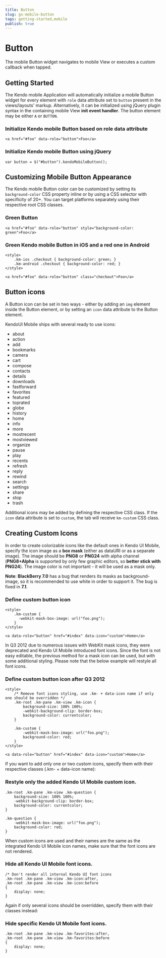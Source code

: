 ```yaml
---
title: Button
slug: gs-mobile-button
tags: getting-started,mobile
publish: true
---
```


# Button

The mobile Button widget navigates to mobile View or executes a custom callback when tapped.

## Getting Started

The Kendo mobile Application will automatically initialize a mobile Button widget for every element with `role` data attribute set to `button` present in the views/layouts' markup.
Alternatively, it can be initialized using jQuery plugin syntax in the containing mobile View **init event handler**.
The button element may be either `A` or `BUTTON`.

### Initialize Kendo mobile Button based on role data attribute

    <a href="#foo" data-role="button">Foo</a>

### Initialize Kendo mobile Button using jQuery

    var button = $("#button").kendoMobileButton();

## Customizing Mobile Button Appearance

The Kendo mobile Button color can be customized by setting its `background-color` CSS property inline or by using a CSS selector with specificity of 20+.
You can target platforms separately using their respective root CSS classes.

### Green Button

    <a href="#foo" data-role="button" style="background-color: green">Foo</a>

### Green Kendo mobile Button in iOS and a red one in Android

    <style>
        .km-ios .checkout { background-color: green; }
        .km-android .checkout { background-color: red; }
    </style>

    <a href="#foo" data-role="button" class="checkout">Foo</a>

## Button icons

A Button icon can be set in two ways - either by adding an `img` element inside the Button element,
or by setting an `icon` data attribute to the Button element.

KendoUI Mobile ships with several ready to use icons:

*   <span class="km-icon km-about"></span>about
*   <span class="km-icon km-action"></span>action
*   <span class="km-icon km-add"></span>add
*   <span class="km-icon km-bookmarks"></span>bookmarks
*   <span class="km-icon km-camera"></span>camera
*   <span class="km-icon km-cart"></span>cart
*   <span class="km-icon km-compose"></span>compose
*   <span class="km-icon km-contacts"></span>contacts
*   <span class="km-icon km-details"></span>details
*   <span class="km-icon km-downloads"></span>downloads
*   <span class="km-icon km-fastforward"></span>fastforward
*   <span class="km-icon km-favorites"></span>favorites
*   <span class="km-icon km-featured"></span>featured
*   <span class="km-icon km-toprated"></span>toprated
*   <span class="km-icon km-globe"></span>globe
*   <span class="km-icon km-history"></span>history
*   <span class="km-icon km-home"></span>home
*   <span class="km-icon km-info"></span>info
*   <span class="km-icon km-more"></span>more
*   <span class="km-icon km-mostrecent"></span>mostrecent
*   <span class="km-icon km-mostviewed"></span>mostviewed
*   <span class="km-icon km-organize"></span>organize
*   <span class="km-icon km-pause"></span>pause
*   <span class="km-icon km-play"></span>play
*   <span class="km-icon km-recents"></span>recents
*   <span class="km-icon km-refresh"></span>refresh
*   <span class="km-icon km-reply"></span>reply
*   <span class="km-icon km-rewind"></span>rewind
*   <span class="km-icon km-search"></span>search
*   <span class="km-icon km-settings"></span>settings
*   <span class="km-icon km-share"></span>share
*   <span class="km-icon km-stop"></span>stop
*   <span class="km-icon km-trash"></span>trash



Additional icons may be added by defining the respective CSS class.
If the `icon` data attribute is set to `custom`, the tab will receive `km-custom` CSS class.

## Creating Custom Icons

In order to create colorizable icons like the default ones in Kendo UI Mobile, specify the icon image as a **box mask**
(either as dataURI or as a separate image). The image should be **PNG8** or **PNG24** with alpha channel (**PNG8+Alpha** is supported by
only few graphic editors, so **better stick with PNG24**). The image color is not important - it will be used as a mask only.

**Note**: **BlackBerry 7.0** has a bug that renders its masks as background-image, so it is recommended to use white in order to support it. The bug is fixed in **7.1**.

### Define custom button icon

    <style>
        .km-custom {
          -webkit-mask-box-image: url("foo.png");
        }
    </style>

    <a data-role="button" href="#index" data-icon="custom">Home</a>

In Q3 2012 due to numerous issues with WebKit mask icons, they were deprecated and Kendo UI Mobile introduced font icons. Since the font is not easy editable,
the previous method for a mask icon can be used, but with some additional styling. Please note that the below example will restyle all font icons.

### Define custom button icon after Q3 2012

    <style>
        /* Remove font icons styling, use .km- + data-icon name if only one should be overridden */
        .km-root .km-pane .km-view .km-icon {
            background-size: 100% 100%;
            -webkit-background-clip: border-box;
            background-color: currentcolor;
        }

        .km-custom {
            -webkit-mask-box-image: url("foo.png");
            background-color: red;
        }
    </style>

    <a data-role="button" href="#index" data-icon="custom">Home</a>

If you want to add only one or two custom icons, specify them with their respective classes (.km- + data-icon name):

### Restyle only the added Kendo UI Mobile custom icon.

    .km-root .km-pane .km-view .km-question {
        background-size: 100% 100%;
        -webkit-background-clip: border-box;
        background-color: currentcolor;
    }

    .km-question {
        -webkit-mask-box-image: url("foo.png");
        background-color: red;
    }

When custom icons are used and their names are the same as the integrated Kendo UI Mobile icon names, make sure that the font icons are not rendered.

### Hide all Kendo UI Mobile font icons.

    /* Don't render all internal Kendo UI font icons
    .km-root .km-pane .km-view .km-icon:after,
    .km-root .km-pane .km-view .km-icon:before
    {
        display: none;
    }

Again if only several icons should be overridden, specify them with their classes instead:

### Hide specific Kendo UI Mobile font icons.

    .km-root .km-pane .km-view .km-favorites:after,
    .km-root .km-pane .km-view .km-favorites:before
    {
        display: none;
    }

